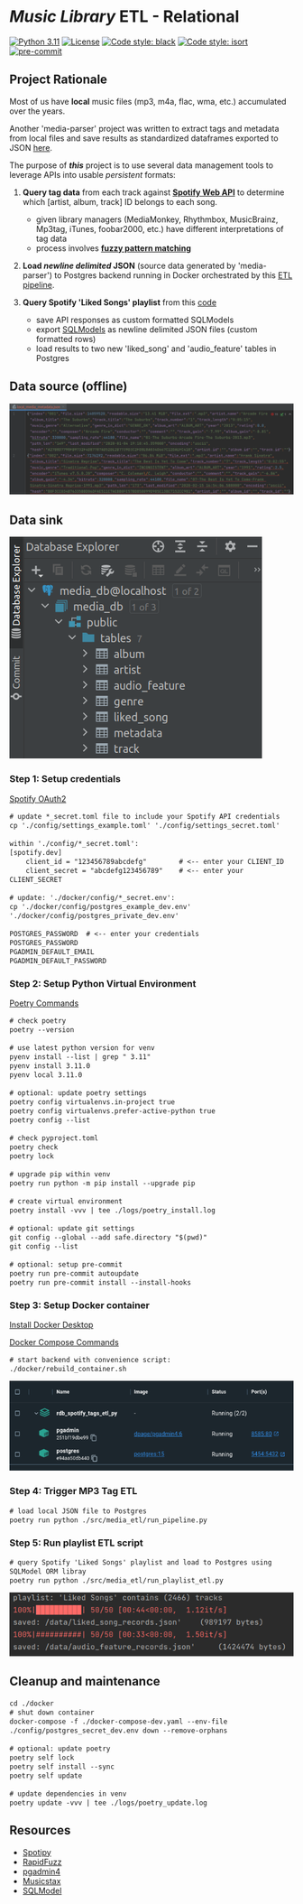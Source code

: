 # *Music Library* ETL - Relational

[![Python 3.11](https://img.shields.io/badge/python-3.11-blue.svg)](https://www.python.org/downloads/release/python-311/)
[![License](https://img.shields.io/badge/license-MIT-blue.svg)](https://opensource.org/licenses/MIT)
[![Code style: black](https://img.shields.io/badge/code%20style-black-000000.svg)](https://github.com/psf/black)
[![Code style: isort](https://img.shields.io/badge/%20imports-isort-%231674b1)](https://pycqa.github.io/isort/)
[![pre-commit](https://img.shields.io/badge/pre--commit-enabled-blue?logo=pre-commit&logoColor=white)](https://github.com/pre-commit/pre-commit)

## Project Rationale
Most of us have **local** music files (mp3, m4a, flac, wma, etc.) accumulated over the years.

Another 'media-parser' project was written to extract tags and metadata from local files and save results as standardized dataframes exported to JSON [here](./data/local_media_extract.json).

The purpose of **_this_** project is to use several data management tools to leverage APIs into usable *persistent* formats:
1) **Query tag data** from each track against **[Spotify Web API](https://developer.spotify.com/documentation/web-api/reference/get-users-saved-tracks)** to determine which [artist, album, track] ID belongs to each song.
   * given library managers (MediaMonkey, Rhythmbox, MusicBrainz, Mp3tag, iTunes, foobar2000, etc.) have different interpretations of tag data
   * process involves **[fuzzy pattern matching](https://github.com/maxbachmann/rapidfuzz)**

2) **Load *newline delimited* JSON** (source data generated by 'media-parser') to Postgres backend running in Docker orchestrated by this [ETL pipeline](./src/media_etl/run_pipeline.py).

3) **Query Spotify 'Liked Songs' playlist** from this [code](./src/media_etl/run_playlist_etl.py)
   * save API responses as custom formatted SQLModels
   * export [SQLModels](./src/media_etl/sql/models.py) as newline delimited JSON files (custom formatted rows)
   * load results to two new 'liked_song' and 'audio_feature' tables in Postgres

## Data source (offline)
![image](./img/local_media_extract.png)

## Data sink
![image](./img/datagrip_tables.png)


### Step 1: Setup credentials
[Spotify OAuth2](https://developer.spotify.com/documentation/general/guides/authorization/)
```
# update *_secret.toml file to include your Spotify API credentials
cp './config/settings_example.toml' './config/settings_secret.toml'

within './config/*_secret.toml':
[spotify.dev]
    client_id = "123456789abcdefg"        # <-- enter your CLIENT_ID
    client_secret = "abcdefg123456789"    # <-- enter your CLIENT_SECRET

# update: './docker/config/*_secret.env':
cp './docker/config/postgres_example_dev.env' './docker/config/postgres_private_dev.env'

POSTGRES_PASSWORD  # <-- enter your credentials
POSTGRES_PASSWORD
PGADMIN_DEFAULT_EMAIL
PGADMIN_DEFAULT_PASSWORD
```

### Step 2: Setup Python Virtual Environment
[Poetry Commands](https://python-poetry.org/docs/cli/)
```
# check poetry
poetry --version

# use latest python version for venv
pyenv install --list | grep " 3.11"
pyenv install 3.11.0
pyenv local 3.11.0

# optional: update poetry settings
poetry config virtualenvs.in-project true
poetry config virtualenvs.prefer-active-python true
poetry config --list

# check pyproject.toml
poetry check
poetry lock

# upgrade pip within venv
poetry run python -m pip install --upgrade pip

# create virtual environment
poetry install -vvv | tee ./logs/poetry_install.log

# optional: update git settings
git config --global --add safe.directory "$(pwd)"
git config --list

# optional: setup pre-commit
poetry run pre-commit autoupdate
poetry run pre-commit install --install-hooks
```

### Step 3: Setup Docker container
[Install Docker Desktop](https://www.docker.com/products/docker-desktop)

[Docker Compose Commands](https://docs.docker.com/engine/reference/commandline/compose/)
```
# start backend with convenience script:
./docker/rebuild_container.sh
```
![image](./img/docker.png)

### Step 4: Trigger MP3 Tag ETL
```
# load local JSON file to Postgres
poetry run python ./src/media_etl/run_pipeline.py
```

### Step 5: Run playlist ETL script
```
# query Spotify 'Liked Songs' playlist and load to Postgres using SQLModel ORM libray
poetry run python ./src/media_etl/run_playlist_etl.py
```

![image](./img/tqdm_status.png)


## Cleanup and maintenance
```
cd ./docker
# shut down container
docker-compose -f ./docker-compose-dev.yaml --env-file ./config/postgres_secret_dev.env down --remove-orphans

# optional: update poetry
poetry self lock
poetry self install --sync
poetry self update

# update dependencies in venv
poetry update -vvv | tee ./logs/poetry_update.log
```

## Resources
* [Spotipy](https://spotipy.readthedocs.io)
* [RapidFuzz](https://github.com/maxbachmann/rapidfuzz)
* [pgadmin4](https://www.pgadmin.org/docs/pgadmin4/latest/container_deployment.html)
* [Musicstax](https://musicstax.com/search)
* [SQLModel](https://sqlmodel.tiangolo.com/)
